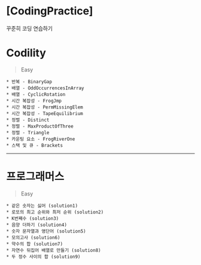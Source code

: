 # [CodingPractice]
꾸준히 코딩 연습하기

# Codility
> Easy
```
* 반복 - BinaryGap
* 배열 - OddOccurrencesInArray
* 배열 - CyclicRotation
* 시간 복잡성 - FrogJmp
* 시간 복잡성 - PermMissingElem
* 시간 복잡성 - TapeEquilibrium
* 정렬 - Distinct
* 정렬 - MaxProductOfThree
* 정렬 - Triangle
* 카운팅 요소 - FrogRiverOne
* 스택 및 큐 - Brackets
```

------------

# 프로그래머스
> Easy
```
* 같은 숫자는 싫어 (solution1)
* 로또의 최고 순위와 최저 순위 (solution2)
* K번째수 (solution3)
* 음양 더하기 (solution4)
* 숫자 문자열과 영단어 (solution5)
* 모의고사 (solution6)
* 약수의 합 (solution7)
* 자연수 뒤집어 배열로 만들기 (solution8)
* 두 정수 사이의 합 (solution9)
```